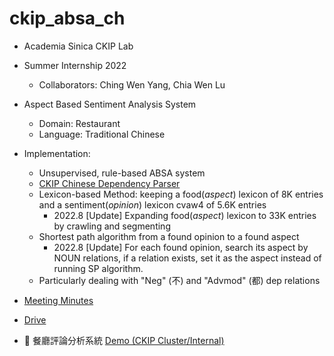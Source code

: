 # ckip_absa_ch
  - Academia Sinica CKIP Lab 
  - Summer Internship 2022
    - Collaborators: Ching Wen Yang, Chia Wen Lu
  - Aspect Based Sentiment Analysis System
    - Domain: Restaurant
    - Language: Traditional Chinese
  - Implementation:
    - Unsupervised, rule-based ABSA system 
    - [CKIP Chinese Dependency Parser](https://ckip.iis.sinica.edu.tw/service/dependency-parser/)
    - Lexicon-based Method: keeping a food(*aspect*) lexicon of 8K entries and a sentiment(*opinion*) lexicon cvaw4 of 5.6K entries
      - 2022.8 [Update] Expanding food(*aspect*) lexicon to 33K entries by crawling and segmenting
    - Shortest path algorithm from a found opinion to a found aspect
      - 2022.8 [Update] For each found opinion, search its aspect by NOUN relations, if a relation exists, set it as the aspect instead of running SP algorithm. 
    - Particularly dealing with "Neg" (不) and "Advmod" (都) dep relations
    
  - [Meeting Minutes](https://docs.google.com/document/d/17dW7Ez8wbULITSe6E5FWNudWOelQmqiWVbFqYe4M15Y/edit?usp=sharing)
  - [Drive](https://drive.google.com/drive/folders/10MmRyd7-w2vSHFracueSCn32Sps6BEwO?usp=sharing)
  - 🥨 餐廳評論分析系統 [Demo (CKIP Cluster/Internal)](https://ckip.iis.sinica.edu.tw/service/restaurant-absa/)

